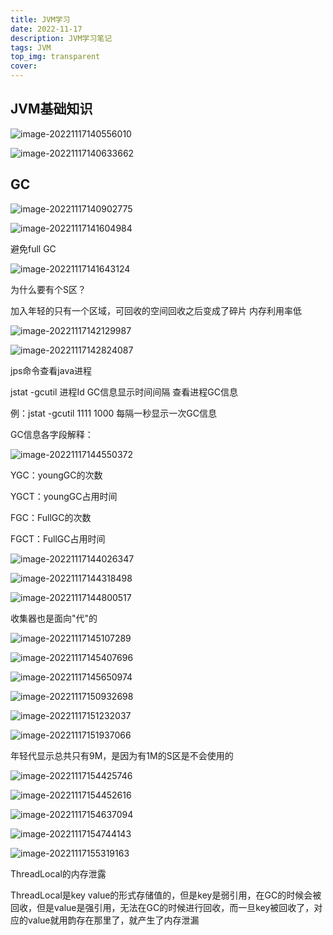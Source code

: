 ```yaml
---
title: JVM学习
date: 2022-11-17
description: JVM学习笔记
tags: JVM
top_img: transparent
cover: 
---
```




## JVM基础知识

![image-20221117140556010](https://s2.loli.net/2023/04/27/x1mh2PCgZK7M6e9.png)

![image-20221117140633662](https://s2.loli.net/2023/04/27/cx8AL9rM71oYvpg.png)

## GC

![image-20221117140902775](https://s2.loli.net/2023/04/27/qdy3AzHhiWOZpg1.png)

![image-20221117141604984](https://s2.loli.net/2023/04/27/bDtalV8jhTikLur.png)

避免full GC





![image-20221117141643124](https://s2.loli.net/2023/04/27/x5VTljHLCafRh4I.png)

为什么要有个S区？

加入年轻的只有一个区域，可回收的空间回收之后变成了碎片  内存利用率低  





![image-20221117142129987](https://s2.loli.net/2023/04/27/8JpBi5h6VmeQDjR.png)



![image-20221117142824087](https://s2.loli.net/2023/04/27/cpV82qvsizk76RG.png)









jps命令查看java进程

jstat -gcutil   进程Id  GC信息显示时间间隔   查看进程GC信息

例：jstat -gcutil  1111  1000  每隔一秒显示一次GC信息

GC信息各字段解释：

![image-20221117144550372](https://s2.loli.net/2023/04/27/oF3fyzQrUPMAH4k.png)



YGC：youngGC的次数

YGCT：youngGC占用时间

FGC：FullGC的次数

FGCT：FullGC占用时间





![image-20221117144026347](https://s2.loli.net/2023/04/27/Xz2CAVE1PMTItbw.png)





![image-20221117144318498](https://s2.loli.net/2023/04/27/sMdXIzc8Guwvi6p.png)







![image-20221117144800517](https://s2.loli.net/2023/04/27/m1iNpwJlCfqQeGy.png)

收集器也是面向"代"的







![image-20221117145107289](https://s2.loli.net/2023/04/27/s4YoFRLqKbxAdwO.png)







![image-20221117145407696](https://s2.loli.net/2023/04/27/qnoZFUSxtplRyGh.png)

![image-20221117145650974](https://s2.loli.net/2023/04/27/gO3AtENycKDIVYd.png)

![image-20221117150932698](https://s2.loli.net/2023/04/27/c8HGVxY9IAbTBuE.png)

![image-20221117151232037](https://s2.loli.net/2023/04/27/xJP3BR2a7S6cjLA.png)

![image-20221117151937066](https://s2.loli.net/2023/04/27/ZnzvKYUTcNdpPmq.png)

年轻代显示总共只有9M，是因为有1M的S区是不会使用的





![image-20221117154425746](https://s2.loli.net/2023/04/27/73EpVJ8roRkNCg1.png)

![image-20221117154452616](https://s2.loli.net/2023/04/27/LXTVdlNPnFJujr5.png)

![image-20221117154637094](https://s2.loli.net/2023/04/27/XK7PZMGHnlzo5sQ.png)

![image-20221117154744143](https://s2.loli.net/2023/04/27/pGai8Z64QvLP7hy.png)

![image-20221117155319163](https://s2.loli.net/2023/04/27/xP5rXaqni1SzC8R.png)





ThreadLocal的内存泄露

ThreadLocal是key value的形式存储值的，但是key是弱引用，在GC的时候会被回收，但是value是强引用，无法在GC的时候进行回收，而一旦key被回收了，对应的value就用韵存在那里了，就产生了内存泄漏